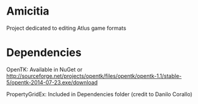 # Amicitia
Project dedicated to editing Atlus game formats

# Dependencies

OpenTK: Available in NuGet or http://sourceforge.net/projects/opentk/files/opentk/opentk-1.1/stable-5/opentk-2014-07-23.exe/download

PropertyGridEx: Included in Dependencies folder (credit to Danilo Corallo)
